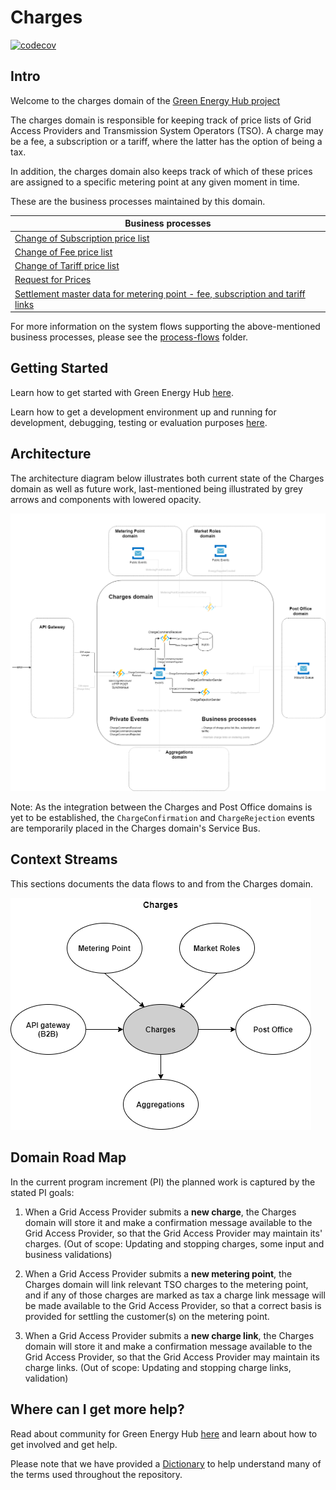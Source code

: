 # Charges

[![codecov](https://codecov.io/gh/Energinet-DataHub/geh-charges/branch/main/graph/badge.svg?token=MGC9QR9S3Q)](https://codecov.io/gh/Energinet-DataHub/geh-charges)

## Intro

Welcome to the charges domain of the [Green Energy Hub project](https://github.com/Energinet-DataHub/green-energy-hub)

The charges domain is responsible for keeping track of price lists of Grid Access Providers and Transmission System Operators (TSO). A charge may be a fee, a subscription or a tariff, where the latter has the option of being a tax.

In addition, the charges domain also keeps track of which of these prices are assigned to a specific metering point at any given moment in time.

These are the business processes maintained by this domain.

| Business processes  |
| ------------- |
| [Change of Subscription price list](docs/business-processes/change-of-subscription.md) |
| [Change of Fee price list](docs/business-processes/change-of-fee.md) |
| [Change of Tariff price list](docs/business-processes/change-of-tariff.md) |
| [Request for Prices](docs/business-processes/request-for-prices.md) |
| [Settlement master data for metering point - fee, subscription and tariff links](docs/business-processes/settlement_master_data.md)

For more information on the system flows supporting the above-mentioned business processes, please see the [process-flows](docs/process-flows/README.md) folder.

## Getting Started

Learn how to get started with Green Energy Hub [here](https://github.com/Energinet-DataHub/green-energy-hub/blob/main/docs/getting-started.md).

Learn how to get a development environment up and running for development, debugging, testing or evaluation purposes [here](docs/local-development/README.md).

## Architecture

The architecture diagram below illustrates both current state of the Charges domain as well as future work, last-mentioned being illustrated by grey arrows and components with lowered opacity.

![design](ARCHITECTURE.png)

Note: As the integration between the Charges and Post Office domains is yet to be established, the `ChargeConfirmation` and `ChargeRejection` events are temporarily placed in the Charges domain's Service Bus.

## Context Streams

This sections documents the data flows to and from the Charges domain.

![Context stream](./docs/images/ChargesContextStreams.png "Charges context streams")

## Domain Road Map

In the current program increment (PI) the planned work is captured by the stated PI goals:

1. When a Grid Access Provider submits a **new charge**, the Charges domain will store it and make a confirmation message available to the Grid Access Provider, so that the Grid Access Provider may maintain its' charges.
(Out of scope: Updating and stopping charges, some input and business validations)

2. When a Grid Access Provider submits a **new metering point**, the Charges domain will link relevant TSO charges to the metering point, and if any of those charges are marked as tax a charge link message will be made available to the Grid Access Provider, so that a correct basis is provided for settling the customer(s) on the metering point.

3. When a Grid Access Provider submits a **new charge link**, the Charges domain will store it and make a confirmation message available to the Grid Access Provider, so that the Grid Access Provider may maintain its charge links.
(Out of scope: Updating and stopping charge links, validation)

## Where can I get more help?

Read about community for Green Energy Hub [here](https://github.com/Energinet-DataHub/green-energy-hub/blob/main/COMMUNITY.md) and learn about how to get involved and get help.

Please note that we have provided a [Dictionary](https://github.com/Energinet-DataHub/green-energy-hub/tree/main/docs/dictionary-and-concepts) to help understand many of the terms used throughout the repository.
